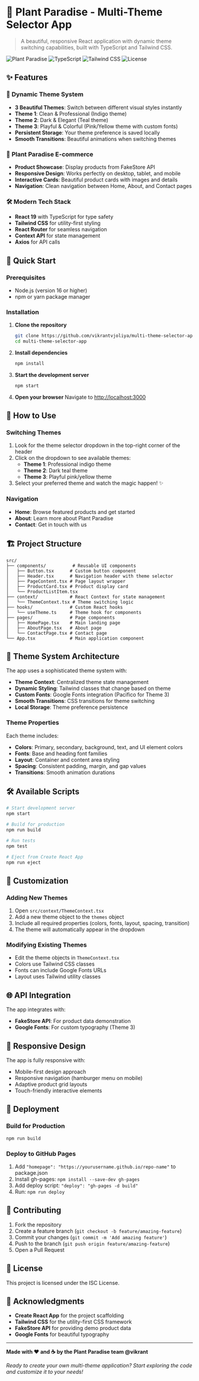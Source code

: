 # 🌱 Plant Paradise - Multi-Theme Selector App

> A beautiful, responsive React application with dynamic theme switching capabilities, built with TypeScript and Tailwind CSS.

![Plant Paradise](https://img.shields.io/badge/React-19.1.1-blue?logo=react)
![TypeScript](https://img.shields.io/badge/TypeScript-4.9.5-blue?logo=typescript)
![Tailwind CSS](https://img.shields.io/badge/Tailwind-3.4.17-38B2AC?logo=tailwind-css)
![License](https://img.shields.io/badge/License-ISC-green)

## ✨ Features

### 🎨 **Dynamic Theme System**
- **3 Beautiful Themes**: Switch between different visual styles instantly
- **Theme 1**: Clean & Professional (Indigo theme)
- **Theme 2**: Dark & Elegant (Teal theme) 
- **Theme 3**: Playful & Colorful (Pink/Yellow theme with custom fonts)
- **Persistent Storage**: Your theme preference is saved locally
- **Smooth Transitions**: Beautiful animations when switching themes

### 🌿 **Plant Paradise E-commerce**
- **Product Showcase**: Display products from FakeStore API
- **Responsive Design**: Works perfectly on desktop, tablet, and mobile
- **Interactive Cards**: Beautiful product cards with images and details
- **Navigation**: Clean navigation between Home, About, and Contact pages

### 🛠 **Modern Tech Stack**
- **React 19** with TypeScript for type safety
- **Tailwind CSS** for utility-first styling
- **React Router** for seamless navigation
- **Context API** for state management
- **Axios** for API calls

## 🚀 Quick Start

### Prerequisites
- Node.js (version 16 or higher)
- npm or yarn package manager

### Installation

1. **Clone the repository**
   ```bash
   git clone https://github.com/vikrantvjoliya/multi-theme-selector-app.git
   cd multi-theme-selector-app
   ```

2. **Install dependencies**
   ```bash
   npm install
   ```

3. **Start the development server**
   ```bash
   npm start
   ```

4. **Open your browser**
   Navigate to [http://localhost:3000](http://localhost:3000)

## 🎯 How to Use

### Switching Themes
1. Look for the theme selector dropdown in the top-right corner of the header
2. Click on the dropdown to see available themes:
   - **Theme 1**: Professional indigo theme
   - **Theme 2**: Dark teal theme
   - **Theme 3**: Playful pink/yellow theme
3. Select your preferred theme and watch the magic happen! ✨

### Navigation
- **Home**: Browse featured products and get started
- **About**: Learn more about Plant Paradise
- **Contact**: Get in touch with us

## 🏗️ Project Structure

```
src/
├── components/          # Reusable UI components
│   ├── Button.tsx      # Custom button component
│   ├── Header.tsx      # Navigation header with theme selector
│   ├── PageContent.tsx # Page layout wrapper
│   ├── ProductCard.tsx # Product display card
│   └── ProductListItem.tsx
├── context/            # React Context for state management
│   └── ThemeContext.tsx # Theme switching logic
├── hooks/              # Custom React hooks
│   └── useTheme.ts     # Theme hook for components
├── pages/              # Page components
│   ├── HomePage.tsx    # Main landing page
│   ├── AboutPage.tsx   # About page
│   └── ContactPage.tsx # Contact page
└── App.tsx             # Main application component
```

## 🎨 Theme System Architecture

The app uses a sophisticated theme system with:

- **Theme Context**: Centralized theme state management
- **Dynamic Styling**: Tailwind classes that change based on theme
- **Custom Fonts**: Google Fonts integration (Pacifico for Theme 3)
- **Smooth Transitions**: CSS transitions for theme switching
- **Local Storage**: Theme preference persistence

### Theme Properties
Each theme includes:
- **Colors**: Primary, secondary, background, text, and UI element colors
- **Fonts**: Base and heading font families
- **Layout**: Container and content area styling
- **Spacing**: Consistent padding, margin, and gap values
- **Transitions**: Smooth animation durations

## 🛠️ Available Scripts

```bash
# Start development server
npm start

# Build for production
npm run build

# Run tests
npm test

# Eject from Create React App
npm run eject
```

## 🔧 Customization

### Adding New Themes
1. Open `src/context/ThemeContext.tsx`
2. Add a new theme object to the `themes` object
3. Include all required properties (colors, fonts, layout, spacing, transition)
4. The theme will automatically appear in the dropdown

### Modifying Existing Themes
- Edit the theme objects in `ThemeContext.tsx`
- Colors use Tailwind CSS classes
- Fonts can include Google Fonts URLs
- Layout uses Tailwind utility classes

## 🌐 API Integration

The app integrates with:
- **FakeStore API**: For product data demonstration
- **Google Fonts**: For custom typography (Theme 3)

## 📱 Responsive Design

The app is fully responsive with:
- Mobile-first design approach
- Responsive navigation (hamburger menu on mobile)
- Adaptive product grid layouts
- Touch-friendly interactive elements

## 🚀 Deployment

### Build for Production
```bash
npm run build
```

### Deploy to GitHub Pages
1. Add `"homepage": "https://yourusername.github.io/repo-name"` to package.json
2. Install gh-pages: `npm install --save-dev gh-pages`
3. Add deploy script: `"deploy": "gh-pages -d build"`
4. Run: `npm run deploy`

## 🤝 Contributing

1. Fork the repository
2. Create a feature branch (`git checkout -b feature/amazing-feature`)
3. Commit your changes (`git commit -m 'Add amazing feature'`)
4. Push to the branch (`git push origin feature/amazing-feature`)
5. Open a Pull Request

## 📄 License

This project is licensed under the ISC License.

## 🙏 Acknowledgments

- **Create React App** for the project scaffolding
- **Tailwind CSS** for the utility-first CSS framework
- **FakeStore API** for providing demo product data
- **Google Fonts** for beautiful typography

---

**Made with ❤️ and ☕ by the Plant Paradise team @vikrant**

*Ready to create your own multi-theme application? Start exploring the code and customize it to your needs!*
